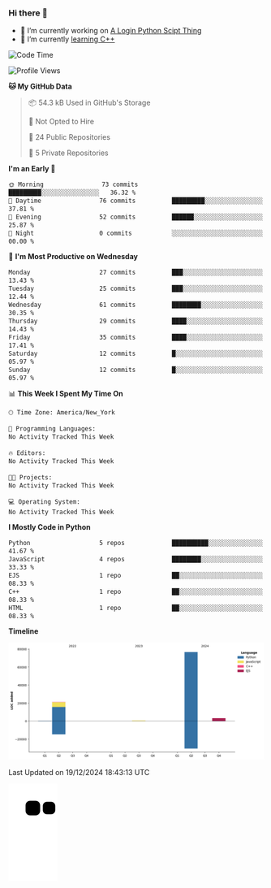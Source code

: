 ### Hi there 👋

<!--
**Iplay6432/Iplay6432** is a ✨ _special_ ✨ repository because its `README.md` (this file) appears on your GitHub profile.

Here are some ideas to get you started:

- 🔭 I’m currently working on ...
- 🌱 I’m currently learning ...
- 👯 I’m looking to collaborate on ...
- 🤔 I’m looking for help with ...
- 💬 Ask me about ...
- 📫 How to reach me: ...
- 😄 Pronouns: ...
- ⚡ Fun fact: ...
-->
- 🔭 I’m currently working on [A Login Python Scipt Thing](https://github.com/Iplay6432/Lugin-but-no-Pygame-)
- 🌱 I’m currently [learning C++](https://github.com/Iplay6432/LearningCpp)


<!--START_SECTION:waka-->
![Code Time](http://img.shields.io/badge/Code%20Time-99%20hrs%2030%20mins-blue)

![Profile Views](http://img.shields.io/badge/Profile%20Views-0-blue)

**🐱 My GitHub Data** 

> 📦 54.3 kB Used in GitHub's Storage 
 > 
> 🚫 Not Opted to Hire
 > 
> 📜 24 Public Repositories 
 > 
> 🔑 5 Private Repositories 
 > 
**I'm an Early 🐤** 

```text
🌞 Morning                73 commits          █████████░░░░░░░░░░░░░░░░   36.32 % 
🌆 Daytime                76 commits          █████████░░░░░░░░░░░░░░░░   37.81 % 
🌃 Evening                52 commits          ██████░░░░░░░░░░░░░░░░░░░   25.87 % 
🌙 Night                  0 commits           ░░░░░░░░░░░░░░░░░░░░░░░░░   00.00 % 
```
📅 **I'm Most Productive on Wednesday** 

```text
Monday                   27 commits          ███░░░░░░░░░░░░░░░░░░░░░░   13.43 % 
Tuesday                  25 commits          ███░░░░░░░░░░░░░░░░░░░░░░   12.44 % 
Wednesday                61 commits          ████████░░░░░░░░░░░░░░░░░   30.35 % 
Thursday                 29 commits          ████░░░░░░░░░░░░░░░░░░░░░   14.43 % 
Friday                   35 commits          ████░░░░░░░░░░░░░░░░░░░░░   17.41 % 
Saturday                 12 commits          █░░░░░░░░░░░░░░░░░░░░░░░░   05.97 % 
Sunday                   12 commits          █░░░░░░░░░░░░░░░░░░░░░░░░   05.97 % 
```


📊 **This Week I Spent My Time On** 

```text
🕑︎ Time Zone: America/New_York

💬 Programming Languages: 
No Activity Tracked This Week

🔥 Editors: 
No Activity Tracked This Week

🐱‍💻 Projects: 
No Activity Tracked This Week

💻 Operating System: 
No Activity Tracked This Week
```

**I Mostly Code in Python** 

```text
Python                   5 repos             ██████████░░░░░░░░░░░░░░░   41.67 % 
JavaScript               4 repos             ████████░░░░░░░░░░░░░░░░░   33.33 % 
EJS                      1 repo              ██░░░░░░░░░░░░░░░░░░░░░░░   08.33 % 
C++                      1 repo              ██░░░░░░░░░░░░░░░░░░░░░░░   08.33 % 
HTML                     1 repo              ██░░░░░░░░░░░░░░░░░░░░░░░   08.33 % 
```



**Timeline**

![Lines of Code chart](https://raw.githubusercontent.com/Iplay6432/Iplay6432/main/assets/bar_graph.png)


 Last Updated on 19/12/2024 18:43:13 UTC
<!--END_SECTION:waka-->

![snake](https://raw.githubusercontent.com/Iplay6432/Iplay6432/output/github-contribution-grid-snake.svg)
